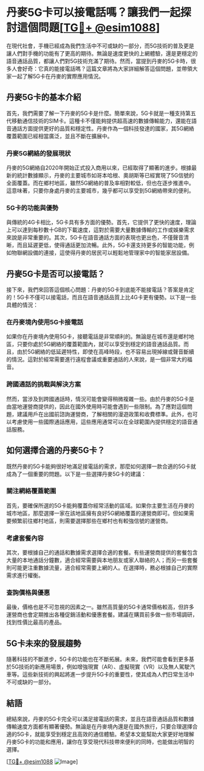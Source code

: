 # 丹麥5G卡可以接電話嗎？讓我們一起探討這個問題[[TG💪+ @esim1088](https://t.me/s/esim1088)]

在現代社會，手機已經成為我們生活中不可或缺的一部分，而5G技術的普及更是讓人們對手機的功能有了更高的期待。無論是速度更快的上網體驗，還是更穩定的語音通話品質，都讓人們對5G技術充滿了期待。然而，當提到丹麥的5G卡時，很多人會好奇：它真的能接電話嗎？這篇文章將為大家詳細解答這個問題，並帶領大家一起了解5G卡在丹麥的實際應用情況。

## 丹麥5G卡的基本介紹

首先，我們需要了解一下丹麥的5G卡是什麼。簡單來說，5G卡就是一種支持第五代移動通信技術的SIM卡。這種卡不僅能夠提供超高速的數據傳輸能力，還能在語音通話方面提供更好的品質和穩定性。丹麥作為一個科技發達的國家，其5G網絡覆蓋範圍已經相當廣泛，並且不斷在擴展中。

### 丹麥5G網絡的發展現狀

丹麥的5G網絡自2020年開始正式投入商用以來，已經取得了顯著的進步。根據最新的統計數據顯示，丹麥的主要城市如哥本哈根、奧胡斯等已經實現了5G信號的全面覆蓋。而在鄉村地區，雖然5G網絡的普及率相對較低，但也在逐步推進中。這意味著，只要你身處丹麥的主要城市，幾乎都可以享受到5G網絡帶來的便利。

### 5G卡的功能與優勢

與傳統的4G卡相比，5G卡具有多方面的優勢。首先，它提供了更快的速度，理論上可以達到每秒數十GB的下載速度，這對於需要大量數據傳輸的工作或娛樂需求來說是非常重要的。其次，5G卡在語音通話方面的表現也更出色，不僅聲音清晰，而且延遲更低，使得通話更加流暢。此外，5G卡還支持更多的智能功能，例如物聯網設備的連接，這使得丹麥的居民可以輕鬆地管理家中的智能家居設備。

## 丹麥5G卡是否可以接電話？

接下來，我們來回答這個核心問題：丹麥的5G卡到底能不能接電話？答案是肯定的！5G卡不僅可以接電話，而且在語音通話品質上比4G卡更有優勢。以下是一些具體的情況：

### 在丹麥境內使用5G卡接電話

如果你在丹麥境內使用5G卡，接聽電話是非常順利的。無論是在城市還是鄉村地區，只要你處於5G網絡的覆蓋範圍內，就可以享受到穩定的語音通話品質。而且，由於5G網絡的低延遲特性，即使在高峰時段，也不容易出現掉線或聲音斷續的情況。這對於經常需要進行遠程會議或重要通話的人來說，是一個非常大的福音。

### 跨國通話的挑戰與解決方案

然而，當涉及到跨國通話時，情況可能會變得稍微複雜一些。由於丹麥的5G卡是由當地運營商提供的，因此在國外使用時可能會遇到一些限制。為了應對這個問題，建議用戶在出國前諮詢運營商，了解相關的漫遊政策和收費標準。此外，也可以考慮使用一些國際通話應用，這些應用通常可以在全球範圍內提供穩定的語音通話服務。

## 如何選擇合適的丹麥5G卡？

既然丹麥的5G卡能夠很好地滿足接電話的需求，那麼如何選擇一款合適的5G卡就成為了一個重要的問題。以下是一些選擇丹麥5G卡的建議：

### 關注網絡覆蓋範圍

首先，要確保所選的5G卡能夠覆蓋你經常活動的區域。如果你主要生活在丹麥的城市地區，那麼選擇一家在該地區擁有良好5G網絡覆蓋的運營商即可。但如果需要頻繁前往鄉村地區，則需要選擇那些在鄉村也有較強信號的運營商。

### 考慮套餐內容

其次，要根據自己的通話和數據需求選擇合適的套餐。有些運營商提供的套餐包含大量的本地通話分鐘數，適合經常需要與本地朋友或家人聯絡的人；而另一些套餐則可能更注重數據流量，適合經常需要上網的人。在選擇時，務必根據自己的實際需求進行權衡。

### 查詢價格與優惠

最後，價格也是不可忽視的因素之一。雖然高質量的5G卡通常價格較高，但許多運營商也會定期推出各種促銷活動和優惠套餐。建議在購買前多做一些市場調研，找到性價比最高的產品。

## 5G卡未來的發展趨勢

隨著科技的不斷進步，5G卡的功能也在不斷拓展。未來，我們可能會看到更多基於5G技術的新應用場景，例如增強現實（AR）、虛擬現實（VR）以及無人駕駛汽車等。這些新技術的興起將進一步提升5G卡的重要性，使其成為人們日常生活中不可或缺的一部分。

## 結語

總結來說，丹麥的5G卡完全可以滿足接電話的需求，並且在語音通話品質和數據傳輸速度方面都有顯著優勢。無論是在丹麥境內還是在國外旅行，只要合理選擇合適的5G卡，就能享受到穩定且高效的通信體驗。希望本文能幫助大家更好地理解丹麥5G卡的功能和應用，讓你在享受現代科技帶來便利的同時，也能做出明智的選擇。

[[TG💪+ @esim1088](https://t.me/s/esim1088) ![Image](https://i.postimg.cc/4NQfJmqS/Snipaste-2025-05-13-00-14-12.png)]